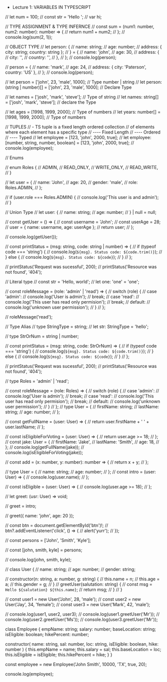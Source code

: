 - Lecture 1: VARIABLES IN TYPESCRIPT

// let num = 100;
// const str = 'Hello ';
// var hi;

// TYPE ASSIGNMENT & TYPE INFERNCE
// const sum = (num1: number, num2: number): number => {
// return num1 + num2;
// };
// console.log(sum(2, 1));

// OBJECT TYPE
// let person: {
// name: string;
// age: number;
// address: { city: string; country: string };
// } = {
// name: 'john',
// age: 30,
// address: {
// city: '',
// country: '',
// },
// };
// console.log(person);

// person = {
// name: 'mark',
// age: 24,
// address: { city: 'Paterson', country: 'US' },
// };
// console.log(person);

// let person = ['john', 23, 'male', 1000]; // Type number | string
// let person: (string | number)[] = ['john', 23, 'male', 1000]; // Declare Type

// let names = ['josh', 'mark', 'steve']; // Type of string
// let names: string[] = ['josh', 'mark', 'steve']; // declare the Type

// let ages = [1998, 1999, 2000]; // Type of numbers
// let years: number[] = [1998, 1999, 2000]; // Type of numbers

// TUPLES
// - TS tuple is a fixed length ordered collection
// of elements where each element has a specific type
// ---- Fixed Length
// ---- Ordered
// ---- Typed
// let employee = [123, 'john', 2000, true];
// let employee: [number, string, number, boolean] = [123, 'john', 2000, true];
// console.log(employee);

// Enums

// enum Roles {
// ADMIN,
// READ_ONLY,
// WRITE_ONLY,
// READ_WRITE,
// }

// let user = {
// name: 'John',
// age: 20,
// gender: 'male',
// role: Roles.ADMIN,
// };

// if (user.role === Roles.ADMIN) {
// console.log('This user is and admin');
// }

// Union Type
// let user: {
// name: string;
// age: number;
// } | null = null;

// const getUser = () => {
// const username = 'John';
// const userAge = 28;
// user = { name: username, age: userAge };
// return user;
// };

// console.log(getUser());

// const printStatus = (msg: string, code: string | number) => {
// if (typeof code === 'string') {
// console.log(`${msg}. Status code: ${code.trim()}`);
// } else {
// console.log(`${msg}. Status code: ${code}`);
// }
// };

// printStatus('Request was sucessful', 200);
// printStatus('Resource was not found', '404');

// Literal type
// const str = 'Hello, world';
// let one: 'one' = 'one';

// const roleMessage = (role: 'admin' | 'read') => {
// switch (role) {
// case 'admin':
// console.log('User is admin');
// break;
// case 'read':
// console.log('This user has read only permision');
// break;
// default:
// console.log('unknown user permission');
// }
// };

// roleMessage('read');

// Type Alias
// type StringType = string;
// let str: StringType = 'hello';

// type StrOrNum = string | number;

// const printStatus = (msg: string, code: StrOrNum) => {
// if (typeof code === 'string') {
// console.log(`${msg}. Status code: ${code.trim()}`);
// } else {
// console.log(`${msg}. Status code: ${code}`);
// }
// };

// printStatus('Request was sucessful', 200);
// printStatus('Resource was not found', '404');

// type Roles = 'admin' | 'read';

// const roleMessage = (role: Roles) => {
// switch (role) {
// case 'admin':
// console.log('User is admin');
// break;
// case 'read':
// console.log('This user has read only permision');
// break;
// default:
// console.log('unknown user permission');
// }
// };
// type User = {
// firstName: string;
// lastName: string;
// age: number;
// };

// const getFullName = (user: User) => {
// return user.firstName + ' ' + user.lastName;
// };

// const isEligibleForVoting = (user: User) => {
// return user.age >= 18;
// };
// const jake: User = {
// firstName: 'Jake',
// lastName: 'Smith',
// age: 18,
// };
// console.log(getFullName(jake));
// console.log(isEligibleForVoting(jake));

// const add = (x: number, y: number): number => {
// return x + y;
// };

// type User = {
// name: string;
// age: number;
// };
// const intro = (user: User) => {
// console.log(user.name);
// };

// const isEligible = (user: User) => {
// console.log(user.age >= 18);
// };

// let greet: (usr: User) => void;

// greet = intro;

// greet({ name: 'john', age: 20 });

// const btn = document.getElementById('btn')!;
// btn?.addEventListener('click', () => {
// alert('yurr');
// });

// const persons = ['John', 'Smith', 'Kyle'];

// const [john, smith, kyle] = persons;

// console.log(john, smith, kyle);

// class User {
// name: string;
// age: number;
// gender: string;

// constructor(n: string, a: number, g: string) {
// this.name = n;
// this.age = a;
// this.gender = g;
// }
// greetUser(salutation: string) {
// const msg = ` Hello ${salutation} ${this.name}`;
// return msg;
// }
// }

// const user1 = new User('John', 28, 'male');
// const user2 = new User('Jay', 34, 'female');
// const user3 = new User('Mark', 42, 'male');

// console.log(user1, user2, user3);
// console.log(user1.greetUser('Mr'));
// console.log(user2.greetUser('Ms'));
// console.log(user3.greetUser('Mr'));

class Employee {
empName: string;
salary: number;
baseLocation: string;
isEligible: boolean;
hikePercent: number;

constructor(
name: string,
sal: number,
loc: string,
isEligible: boolean,
hike: number
) {
this.empName = name;
this.salary = sal;
this.baseLocation = loc;
this.isEligible = isEligible;
this.hikePercent = hike;
}
}

const employee = new Employee('John Smith', 10000, 'TX', true, 20);

console.log(employee);
